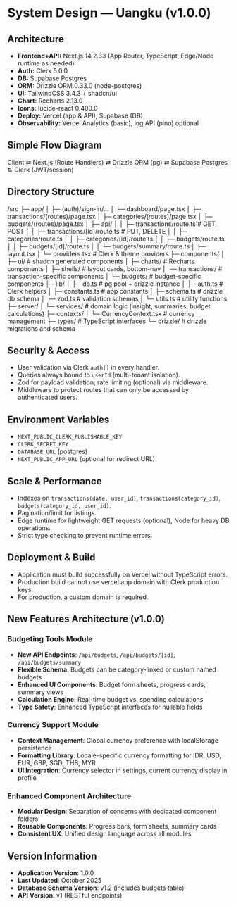 # System Design — Uangku (v1.0.0)

## Architecture
- **Frontend+API:** Next.js 14.2.33 (App Router, TypeScript, Edge/Node runtime as needed)
- **Auth:** Clerk 5.0.0
- **DB:** Supabase Postgres
- **ORM:** Drizzle ORM 0.33.0 (node-postgres)
- **UI:** TailwindCSS 3.4.3 + shadcn/ui
- **Chart:** Recharts 2.13.0
- **Icons:** lucide-react 0.400.0
- **Deploy:** Vercel (app & API), Supabase (DB)
- **Observability:** Vercel Analytics (basic), log API (pino) optional

## Simple Flow Diagram
Client ⇄ Next.js (Route Handlers) ⇄ Drizzle ORM (pg) ⇄ Supabase Postgres  
                      ⇅ Clerk (JWT/session)

## Directory Structure
/src
├─ app/
│ ├─ (auth)/sign-in/...
│ ├─ dashboard/page.tsx
│ ├─ transactions/(routes)/page.tsx
│ ├─ categories/(routes)/page.tsx
│ ├─ budgets/(routes)/page.tsx
│ ├─ api/
│ │ ├─ transactions/route.ts # GET, POST
│ │ ├─ transactions/[id]/route.ts # PUT, DELETE
│ │ ├─ categories/route.ts
│ │ ├─ categories/[id]/route.ts
│ │ ├─ budgets/route.ts
│ │ ├─ budgets/[id]/route.ts
│ │ └─ budgets/summary/route.ts
│ ├─ layout.tsx
│ └─ providers.tsx # Clerk & theme providers
├─ components/
│ ├─ ui/ # shadcn generated components
│ ├─ charts/ # Recharts components
│ ├─ shells/ # layout cards, bottom-nav
│ ├─ transactions/ # transaction-specific components
│ └─ budgets/ # budget-specific components
├─ lib/
│ ├─ db.ts # pg pool + drizzle instance
│ ├─ auth.ts # Clerk helpers
│ ├─ constants.ts # app constants
│ ├─ schema.ts # drizzle db schema
│ ├─ zod.ts # validation schemas
│ └─ utils.ts # utility functions
├─ server/
│ └─ services/ # domain logic (insight, summaries, budget calculations)
├─ contexts/
│ └─ CurrencyContext.tsx # currency management
├─ types/ # TypeScript interfaces
└─ drizzle/ # drizzle migrations and schema

## Security & Access
- User validation via Clerk `auth()` in every handler.
- Queries always bound to `userId` (multi-tenant isolation).
- Zod for payload validation; rate limiting (optional) via middleware.
- Middleware to protect routes that can only be accessed by authenticated users.

## Environment Variables
- `NEXT_PUBLIC_CLERK_PUBLISHABLE_KEY`
- `CLERK_SECRET_KEY`
- `DATABASE_URL` (postgres)
- `NEXT_PUBLIC_APP_URL` (optional for redirect URL)

## Scale & Performance
- Indexes on `transactions(date, user_id)`, `transactions(category_id)`, `budgets(category_id, user_id)`.
- Pagination/limit for listings.
- Edge runtime for lightweight GET requests (optional), Node for heavy DB operations.
- Strict type checking to prevent runtime errors.

## Deployment & Build
- Application must build successfully on Vercel without TypeScript errors.
- Production build cannot use vercel.app domain with Clerk production keys.
- For production, a custom domain is required.

## New Features Architecture (v1.0.0)

### Budgeting Tools Module
- **New API Endpoints**: `/api/budgets`, `/api/budgets/[id]`, `/api/budgets/summary`
- **Flexible Schema**: Budgets can be category-linked or custom named budgets
- **Enhanced UI Components**: Budget form sheets, progress cards, summary views
- **Calculation Engine**: Real-time budget vs. spending calculations
- **Type Safety**: Enhanced TypeScript interfaces for nullable fields

### Currency Support Module
- **Context Management**: Global currency preference with localStorage persistence
- **Formatting Library**: Locale-specific currency formatting for IDR, USD, EUR, GBP, SGD, THB, MYR
- **UI Integration**: Currency selector in settings, current currency display in profile

### Enhanced Component Architecture
- **Modular Design**: Separation of concerns with dedicated component folders
- **Reusable Components**: Progress bars, form sheets, summary cards
- **Consistent UX**: Unified design language across all modules

## Version Information
- **Application Version**: 1.0.0
- **Last Updated**: October 2025
- **Database Schema Version**: v1.2 (includes budgets table)
- **API Version**: v1 (RESTful endpoints)